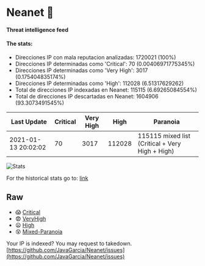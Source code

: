 # Neanet :hocho:
#### Threat intelligence feed
#### The stats:

- Direcciones IP con mala reputacion analizadas: 1720021 (100%)
- Direcciones IP determinadas como 'Critical':  70 (0.00406971775345%)
- Direcciones IP determinadas como 'Very High':  3017 (0.175404835174%)
- Direcciones IP determinadas como 'High':  112028 (6.51317629262)
- Total de direcciones IP indexadas en Neanet:  115115 (6.69265084554%)
- Total de direcciones IP descartadas en Neanet:  1604906 (93.3073491545%)

| Last Update | Critical | Very High | High | Paranoia |
| --- | --- | --- | --- | --- |
| 2021-01-13 20:02:02 | 70 | 3017 | 112028 | 115115 mixed list (Critical + Very High + High)|

![Stats](https://docs.google.com/spreadsheets/d/e/2PACX-1vSnaNMIXVabIpDJjufMlzH7poXnshF3mgd8Is1g9ytUEzVsP5my4Trn8f-xkoLLQ38xpL3HtmUexLo6/pubchart?oid=501124687&format=image)

For the historical stats go to: [link](/stats.csv)
## Raw
- :scream: [Critical](https://raw.githubusercontent.com/JavaGarcia/Neanet/master/blacklists/neanet_critical.txt)
- :fearful: [VeryHigh](https://raw.githubusercontent.com/JavaGarcia/Neanet/master/blacklists/neanet_veryHigh.txtt)
- :frowning: [High](https://raw.githubusercontent.com/JavaGarcia/Neanet/master/blacklists/neanet_high.txt)
- :dizzy_face: [Mixed-Paranoia](https://raw.githubusercontent.com/JavaGarcia/Neanet/master/blacklists/neanet_all.txt)


Your IP is indexed? You may request to takedown. [https://github.com/JavaGarcia/Neanet/issues](https://github.com/JavaGarcia/Neanet/issues)


















































































































































































































































































































































































































































































































































































































































































































































































































































































































































































































































































































































































































































































































































































































































































































































































































































































































































































































































































































































































































































































































































































































































































































































































































































































































































































































































































































































































































































































































































































































































































































































































































































































































































































































































































































































































































